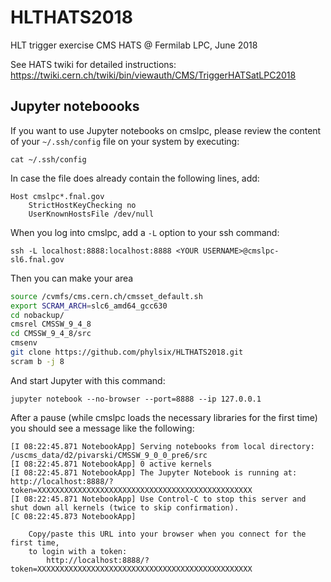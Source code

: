# HLTHATS2018
HLT trigger exercise CMS HATS @ Fermilab LPC, June 2018

See HATS twiki for detailed instructions:
https://twiki.cern.ch/twiki/bin/viewauth/CMS/TriggerHATSatLPC2018

## Jupyter noteboooks

If you want to use Jupyter notebooks on cmslpc, please review the content of your `~/.ssh/config` file on your system by executing:

    cat ~/.ssh/config

In case the file does already contain the following lines, add:

    Host cmslpc*.fnal.gov
        StrictHostKeyChecking no
        UserKnownHostsFile /dev/null

When you log into cmslpc, add a `-L` option to your ssh command:

    ssh -L localhost:8888:localhost:8888 <YOUR USERNAME>@cmslpc-sl6.fnal.gov

Then you can make your area

```bash
source /cvmfs/cms.cern.ch/cmsset_default.sh
export SCRAM_ARCH=slc6_amd64_gcc630
cd nobackup/
cmsrel CMSSW_9_4_8
cd CMSSW_9_4_8/src
cmsenv
git clone https://github.com/phylsix/HLTHATS2018.git
scram b -j 8
```

And start Jupyter with this command:

    jupyter notebook --no-browser --port=8888 --ip 127.0.0.1

After a pause (while cmslpc loads the necessary libraries for the first time) you should see a message like the following:

    [I 08:22:45.871 NotebookApp] Serving notebooks from local directory: /uscms_data/d2/pivarski/CMSSW_9_0_0_pre6/src
    [I 08:22:45.871 NotebookApp] 0 active kernels 
    [I 08:22:45.871 NotebookApp] The Jupyter Notebook is running at: http://localhost:8888/?token=XXXXXXXXXXXXXXXXXXXXXXXXXXXXXXXXXXXXXXXXXXXXXXXX
    [I 08:22:45.871 NotebookApp] Use Control-C to stop this server and shut down all kernels (twice to skip confirmation).
    [C 08:22:45.873 NotebookApp] 
        
        Copy/paste this URL into your browser when you connect for the first time,
        to login with a token:
            http://localhost:8888/?token=XXXXXXXXXXXXXXXXXXXXXXXXXXXXXXXXXXXXXXXXXXXXXXXX
